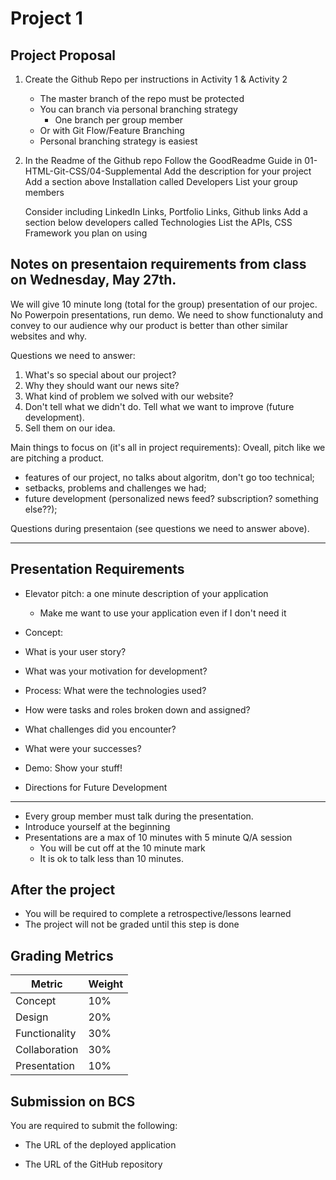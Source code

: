 # Project 1



## Project Proposal
1. Create the Github Repo per instructions in Activity 1 & Activity 2
    - The master branch of the repo must be protected
    - You can branch via personal branching strategy
        - One branch per group member
    - Or with Git Flow/Feature Branching
    - Personal branching strategy is easiest
2. In the Readme of the Github repo
   Follow the GoodReadme Guide in 01-HTML-Git-CSS/04-Supplemental
   Add the description for your project
   Add a section above Installation called Developers
   List your group members

   Consider including LinkedIn Links, Portfolio Links, Github links
   Add a section below developers called Technologies
   List the APIs, CSS Framework you plan on using


## Notes on presentaion requirements from class on Wednesday, May 27th.

We will give 10 minute long (total for the group) presentation of our projec. No Powerpoin presentations, run demo.  We need to show functionaluty and convey to our audience why our product is better than other similar websites and why.

Questions we need to answer:
1. What's so special about our project?
2. Why they should want our news site?
3. What kind of problem we solved with our website? 
4. Don't tell what we didn't do. Tell what we want to improve (future development). 
5. Sell them on our idea. 


Main things to focus on (it's all in project requirements):
Oveall, pitch like we are pitching a product. 
* features of our project, no talks about algoritm, don't go too technical;
* setbacks, problems and challenges we had;
* future development (personalized news feed? subscription? something else??);

Questions during presentaion (see questions we need to answer above).
______________________________________________________________________________________
## Presentation Requirements

-   Elevator pitch: a one minute description of your application

    -   Make me want to use your application even if I don't need it

-   Concept:
-   What is your user story?



-   What was your motivation for development?




-   Process: What were the technologies used?




-   How were tasks and roles broken down and assigned? 



-   What challenges did you encounter? 



-   What were your successes?



-   Demo: Show your stuff!



-   Directions for Future Development




_________________________________________________________________________________________
*   Every group member must talk during the presentation.
*   Introduce yourself at the beginning
*   Presentations are a max of 10 minutes with 5 minute Q/A session
    -   You will be cut off at the 10 minute mark
    -   It is ok to talk less than 10 minutes.

## After the project

-   You will be required to complete a retrospective/lessons learned
-   The project will not be graded until this step is done

## Grading Metrics

| Metric        | Weight |
| ------------- | ------ |
| Concept       | 10%    |
| Design        | 20%    |
| Functionality | 30%    |
| Collaboration | 30%    |
| Presentation  | 10%    |




## Submission on BCS

You are required to submit the following:

-   The URL of the deployed application

-   The URL of the GitHub repository
